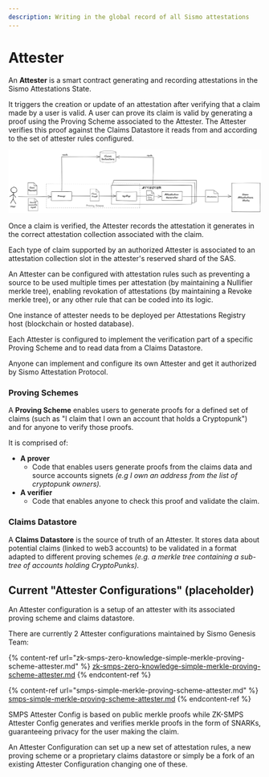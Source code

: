 ```yaml
---
description: Writing in the global record of all Sismo attestations
---
```


# Attester

An **Attester** is a smart contract generating and recording attestations in the Sismo Attestations State.&#x20;

It triggers the creation or update of an attestation after verifying that a claim made by a user is valid. A user can prove its claim is valid by generating a proof using the Proving Scheme associated to the Attester. The Attester verifies this proof against the Claims Datastore it reads from and according to the set of attester rules configured.

![](<../../.gitbook/assets/Sismo Attester.png>)

Once a claim is verified, the Attester records the attestation it generates in the correct attestation collection associated with the claim.

Each type of claim supported by an authorized Attester is associated to an attestation collection slot in the attester's reserved shard of the SAS.

An Attester can be configured with attestation rules such as preventing a source to be used multiple times per attestation (by maintaining a Nullifier merkle tree), enabling revokation of attestations (by maintaining a Revoke merkle tree), or any other rule that can be coded into its logic.

One instance of attester needs to be deployed per Attestations Registry host (blockchain or hosted database).

Each Attester is configured to implement the verification part of a specific Proving Scheme and to read data from a Claims Datastore.

Anyone can implement and configure its own Attester and get it authorized by Sismo Attestation Protocol.

### Proving Schemes

A **Proving Scheme** enables users to generate proofs for a defined set of claims (such as "I claim that I own an account that holds a Cryptopunk") and for anyone to verify those proofs.

It is comprised of:

* **A prover**
  * Code that enables users generate proofs from the claims data and source accounts signets _(e.g I own an address from the list of cryptopunk owners)._
* **A verifier**
  * Code that enables anyone to check this proof and validate the claim.

### Claims Datastore

A **Claims Datastore** is the source of truth of an Attester. It stores data about potential claims (linked to web3 accounts) to be validated in a format adapted to different proving schemes _(e.g. a merkle tree containing a sub-tree of accounts holding CryptoPunks)._

## Current "Attester Configurations" (placeholder)

An Attester configuration is a setup of an attester with its associated proving scheme and claims datastore.

There are currently 2 Attester configurations maintained by Sismo Genesis Team:

{% content-ref url="zk-smps-zero-knowledge-simple-merkle-proving-scheme-attester.md" %}
[zk-smps-zero-knowledge-simple-merkle-proving-scheme-attester.md](zk-smps-zero-knowledge-simple-merkle-proving-scheme-attester.md)
{% endcontent-ref %}

{% content-ref url="smps-simple-merkle-proving-scheme-attester.md" %}
[smps-simple-merkle-proving-scheme-attester.md](smps-simple-merkle-proving-scheme-attester.md)
{% endcontent-ref %}

SMPS Attester Config is based on public merkle proofs while ZK-SMPS Attester Config generates and verifies merkle proofs in the form of SNARKs, guaranteeing privacy for the user making the claim.

An Attester Configuration can set up a new set of attestation rules, a new proving scheme or a proprietary claims datastore or simply be a fork of an existing Attester Configuration changing one of these.
